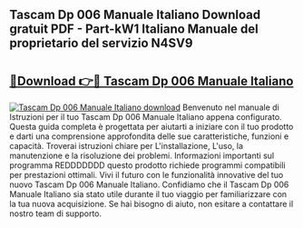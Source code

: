 ## Tascam Dp 006 Manuale Italiano Download gratuit PDF - Part-kW1 Italiano Manuale del proprietario del servizio N4SV9

# <h2><a href="http://dfeon96.blite.top/?on=Tascam+Dp+006+Manuale+Italiano">🔗Download 👉🔴 Tascam Dp 006 Manuale Italiano</a></h2>

[![Tascam Dp 006 Manuale Italiano download](https://i.imgur.com/lujVjoI.png)](http://dfeon96.blite.top/?on=Tascam+Dp+006+Manuale+Italiano)
Benvenuto nel manuale di Istruzioni per il tuo Tascam Dp 006 Manuale Italiano appena configurato. Questa guida completa è progettata per aiutarti a iniziare con il tuo prodotto e darti una comprensione approfondita delle sue caratteristiche, funzioni e capacità. Troverai istruzioni chiare per L'installazione, L'uso, la manutenzione e la risoluzione dei problemi. Informazioni importanti sul programma REDDDDDDD questo prodotto richiede programmi compatibili per prestazioni ottimali. Vivi il futuro con le funzionalità innovative del tuo nuovo Tascam Dp 006 Manuale Italiano. Confidiamo che il Tascam Dp 006 Manuale Italiano sia stato utile durante il tuo viaggio per familiarizzare con la tua nuova acquisizione. Se hai bisogno di aiuto, non esitare a contattare il nostro team di supporto.
